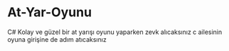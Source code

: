 # At-Yar-Oyunu
C# Kolay ve güzel bir at yarışı oyunu yaparken zevk alıcaksınız c ailesinin oyuna girişine de adım atıcaksınız
